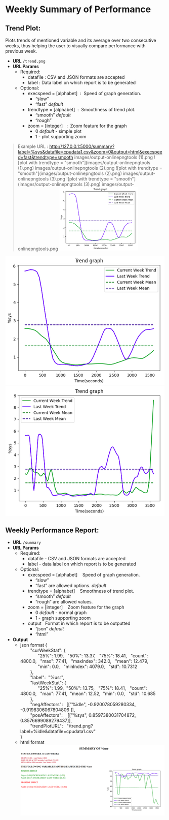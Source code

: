 # Weekly Summary of Performance
## Trend Plot:
Plots trends of mentioned variable and its average over two consecutive weeks, thus helping the user to visually compare performance with previous week.

* **URL** 
 	`/trend.png`
* **URL Params**
    - Required:
        - datafile  : CSV and JSON formats are accepted
        - label : Data label on which report is to be generated
    - Optional:
        - execspeed = [alphabet]  :  Speed of graph generation. 
            - “slow” 
            - “fast”  _default_ 
        - trendtype = [alphabet]  :      Smoothness of trend plot. 
            - “smooth”  _default_
            - “rough”
        - zoom = [integer]   :  Zoom feature for the graph
            - 0 _default_ - simple plot
            - 1 - plot supporting zoom  

>Example URL : http://127.0.0.1:5000/summary?label=%sys&datafile=cpudata1.csv&zoom=0&output=html&execspeed=fast&trendtype=smooth
images/output-onlinepngtools (1).png
![plot with trendtype = "smooth"](images/output-onlinepngtools (1).png) 
images/output-onlinepngtools (2).png
![plot with trendtype = "smooth"](images/output-onlinepngtools (2).png)
images/output-onlinepngtools (3).png
![plot with trendtype = "smooth"](images/output-onlinepngtools (3).png)
images/output-onlinepngtools.png
![plot with trendtype = "smooth"](images/output-onlinepngtools.png)


![plot with trendtype = "smooth"](images/sm1_2.png) ![plot with trendtype = "rough"](images/ro1_2.png)

## Weekly Performance Report:
* **URL** 
 	`/summary`
* **URL Params**
    - Required:
        - datafile  - CSV and JSON formats are accepted
        - label - data label on which report is to be generated
    - Optional:
        - execspeed = [alphabet]    Speed of graph generation. 
            - “slow” 
            - “fast” are allowed options.  _default_ 
        - trendtype = [alphabet]        Smoothness of trend plot. 
            - “smooth”  _default_
            - “rough” are allowed values.
        - zoom = [integer]    Zoom feature for the graph
            - 0 _default_ - normal graph
            - 1 - graph supporting zoom  
        - output   Format in which report is to be outputted
            - “json”  _default_
            - “html”
 * **Output**
    - json format
        {<br>
            "curWeekStat": { <br>
                  "25%": 1.99,   "50%": 13.37,   "75%": 18.41,   "count": 4800.0,   "max": 77.41,   "maxIndex": 342.0,   "mean": 12.479,   <br>
                  "min": 0.0,   "minIndex": 4079.0,   "std": 10.7312 <br> 
            },  <br>
            "label":  "%usr", <br>
            "lastWeekStat": {<br> 
                  "25%": 1.99,  "50%": 13.75,   "75%": 18.41,   "count": 4800.0,   "max": 77.41,  "mean": 12.52,  "min": 0.0,   "std": 10.685<br>
           },  <br>
            "negAffectors":   [["%idle", -0.920078059280334, -0.9198306067804806 ]],  <br>
            "posAffectors":    [["%sys", 0.8597380031704872, 0.8576699089279437]], <br> 
            "trendPlotURL":   "/trend.png?label=%idle&datafile=cpudata1.csv"<br>
}
    - html format
    ![html output](images/output.png)

